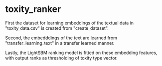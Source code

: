 # toxity_ranker

First the dataset for learning embeddings of the textual data in "toxity_data.csv" is created from "create_dataset".

Second, the embedddings of the text are learned from "transfer_learning_text" in a transfer learned manner.

Lastly, the LightSBM ranking model is fitted on these embedding features, with output ranks as thresholding of toxity type vector.
